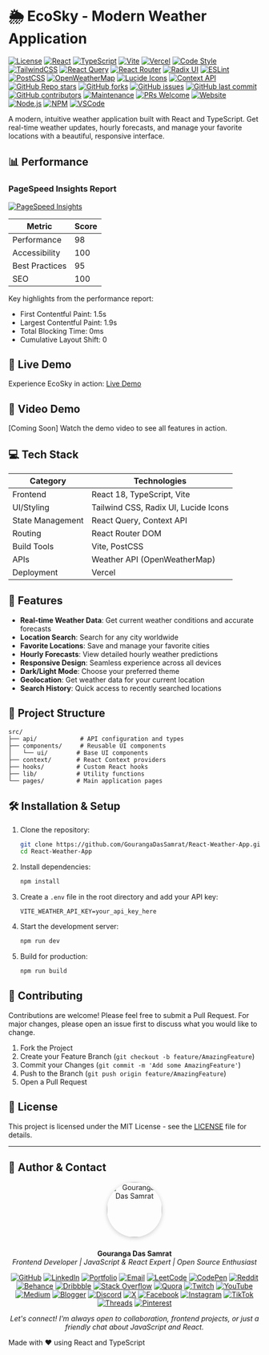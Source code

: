 # 🌦️ EcoSky - Modern Weather Application

[![License](https://img.shields.io/badge/license-MIT-blue.svg)](https://opensource.org/licenses/MIT)
[![React](https://img.shields.io/badge/React-18.3.1-blue?logo=react)](https://reactjs.org/)
[![TypeScript](https://img.shields.io/badge/TypeScript-5.0-blue?logo=typescript)](https://www.typescriptlang.org/)
[![Vite](https://img.shields.io/badge/Vite-Latest-blue?logo=vite)](https://vitejs.dev/)
[![Vercel](https://img.shields.io/badge/Vercel-Deployed-success?logo=vercel)](https://react-weather-app-nine-black.vercel.app/)
[![Code Style](https://img.shields.io/badge/code_style-prettier-ff69b4.svg)](https://prettier.io/)
[![TailwindCSS](https://img.shields.io/badge/Tailwind_CSS-38B2AC?logo=tailwind-css&logoColor=white)](https://tailwindcss.com/)
[![React Query](https://img.shields.io/badge/React_Query-FF4154?logo=react-query&logoColor=white)](https://tanstack.com/query/latest)
[![React Router](https://img.shields.io/badge/React_Router-CA4245?logo=react-router&logoColor=white)](https://reactrouter.com/)
[![Radix UI](https://img.shields.io/badge/Radix_UI-161618?logo=radix-ui&logoColor=white)](https://www.radix-ui.com/)
[![ESLint](https://img.shields.io/badge/ESLint-4B32C3?logo=eslint&logoColor=white)](https://eslint.org/)
[![PostCSS](https://img.shields.io/badge/PostCSS-DD3A0A?logo=postcss&logoColor=white)](https://postcss.org/)
[![OpenWeatherMap](https://img.shields.io/badge/OpenWeatherMap-API-orange)](https://openweathermap.org/)
[![Lucide Icons](https://img.shields.io/badge/Lucide_Icons-000?logo=lucide&logoColor=white)](https://lucide.dev/)
[![Context API](https://img.shields.io/badge/Context_API-61DAFB?logo=react&logoColor=white)](https://react.dev/reference/react/useContext)
[![GitHub Repo stars](https://img.shields.io/github/stars/GourangaDasSamrat/React-Weather-App?style=social)](https://github.com/GourangaDasSamrat/React-Weather-App/stargazers)
[![GitHub forks](https://img.shields.io/github/forks/GourangaDasSamrat/React-Weather-App?style=social)](https://github.com/GourangaDasSamrat/React-Weather-App/network/members)
[![GitHub issues](https://img.shields.io/github/issues/GourangaDasSamrat/React-Weather-App)](https://github.com/GourangaDasSamrat/React-Weather-App/issues)
[![GitHub last commit](https://img.shields.io/github/last-commit/GourangaDasSamrat/React-Weather-App)](https://github.com/GourangaDasSamrat/React-Weather-App/commits/main)
[![GitHub contributors](https://img.shields.io/github/contributors/GourangaDasSamrat/React-Weather-App)](https://github.com/GourangaDasSamrat/React-Weather-App/graphs/contributors)
[![Maintenance](https://img.shields.io/maintenance/yes/2025)](https://github.com/GourangaDasSamrat/React-Weather-App)
[![PRs Welcome](https://img.shields.io/badge/PRs-welcome-brightgreen.svg?style=flat-square)](https://github.com/GourangaDasSamrat/React-Weather-App/pulls)
[![Website](https://img.shields.io/website?url=https%3A%2F%2Freact-weather-app-nine-black.vercel.app%2F)](https://ecosky.vercel.app/)
[![Node.js](https://img.shields.io/badge/Node.js-18.x-green?logo=node.js)](https://nodejs.org/)
[![NPM](https://img.shields.io/badge/NPM-8.x-red?logo=npm)](https://www.npmjs.com/)
[![VSCode](https://img.shields.io/badge/VS%20Code-007ACC?logo=visual-studio-code&logoColor=white)](https://code.visualstudio.com/)

A modern, intuitive weather application built with React and TypeScript. Get real-time weather updates, hourly forecasts, and manage your favorite locations with a beautiful, responsive interface.

## 📊 Performance

### PageSpeed Insights Report

[![PageSpeed Insights](https://img.shields.io/badge/PageSpeed_Insights-Live_Report-success?logo=google)](https://pagespeed.web.dev/analysis/https-react-weather-app-nine-black-vercel-app/9jav2qg6ij?form_factor=mobile)

| Metric         | Score |
| -------------- | ----- |
| Performance    | 98    |
| Accessibility  | 100   |
| Best Practices | 95    |
| SEO            | 100   |

Key highlights from the performance report:

- First Contentful Paint: 1.5s
- Largest Contentful Paint: 1.9s
- Total Blocking Time: 0ms
- Cumulative Layout Shift: 0

## 🚀 Live Demo

Experience EcoSky in action: [Live Demo](https://ecosky.vercel.app/)

## 🎥 Video Demo

[Coming Soon] Watch the demo video to see all features in action.

## 💻 Tech Stack

| Category         | Technologies                         |
| ---------------- | ------------------------------------ |
| Frontend         | React 18, TypeScript, Vite           |
| UI/Styling       | Tailwind CSS, Radix UI, Lucide Icons |
| State Management | React Query, Context API             |
| Routing          | React Router DOM                     |
| Build Tools      | Vite, PostCSS                        |
| APIs             | Weather API (OpenWeatherMap)         |
| Deployment       | Vercel                               |

## 🌟 Features

- **Real-time Weather Data**: Get current weather conditions and accurate forecasts
- **Location Search**: Search for any city worldwide
- **Favorite Locations**: Save and manage your favorite cities
- **Hourly Forecasts**: View detailed hourly weather predictions
- **Responsive Design**: Seamless experience across all devices
- **Dark/Light Mode**: Choose your preferred theme
- **Geolocation**: Get weather data for your current location
- **Search History**: Quick access to recently searched locations

## 📁 Project Structure

```
src/
├── api/            # API configuration and types
├── components/     # Reusable UI components
│   └── ui/        # Base UI components
├── context/       # React Context providers
├── hooks/         # Custom React hooks
├── lib/           # Utility functions
└── pages/         # Main application pages
```

## 🛠️ Installation & Setup

1. Clone the repository:

   ```bash
   git clone https://github.com/GourangaDasSamrat/React-Weather-App.git
   cd React-Weather-App
   ```

2. Install dependencies:

   ```bash
   npm install
   ```

3. Create a `.env` file in the root directory and add your API key:

   ```env
   VITE_WEATHER_API_KEY=your_api_key_here
   ```

4. Start the development server:

   ```bash
   npm run dev
   ```

5. Build for production:
   ```bash
   npm run build
   ```

## 🤝 Contributing

Contributions are welcome! Please feel free to submit a Pull Request. For major changes, please open an issue first to discuss what you would like to change.

1. Fork the Project
2. Create your Feature Branch (`git checkout -b feature/AmazingFeature`)
3. Commit your Changes (`git commit -m 'Add some AmazingFeature'`)
4. Push to the Branch (`git push origin feature/AmazingFeature`)
5. Open a Pull Request

## 📝 License

This project is licensed under the MIT License - see the [LICENSE](LICENSE) file for details.

---

## 👤 Author & Contact

<p align="center">
  <img src="https://i.postimg.cc/Bnwyx7kh/485760954-644674311798231-1067913994704069438-n.jpg" alt="Gouranga Das Samrat" width="110" style="border-radius:50%;margin-bottom:10px;box-shadow:0 2px 8px #ccc;"/>
</p>

<p align="center">
  <b>Gouranga Das Samrat</b><br>
  <i>Frontend Developer | JavaScript & React Expert | Open Source Enthusiast</i>
</p>

<p align="center">
  <a href="https://github.com/GourangaDasSamrat" title="GitHub"><img src="https://img.shields.io/badge/GitHub-181717?style=for-the-badge&logo=github&logoColor=white" alt="GitHub"></a>
  <a href="https://linkedin.com/in/gouranga-das-samrat" title="LinkedIn"><img src="https://img.shields.io/badge/LinkedIn-0077B5?style=for-the-badge&logo=linkedin&logoColor=white" alt="LinkedIn"></a>
  <a href="https://gouranga-das.netlify.app/" title="Portfolio"><img src="https://img.shields.io/badge/Portfolio-FF5722?style=for-the-badge&logo=chrome&logoColor=white" alt="Portfolio"></a>
  <a href="mailto:gouranga.das.khulna@gmail.com" title="Email"><img src="https://img.shields.io/badge/Email-D14836?style=for-the-badge&logo=gmail&logoColor=white" alt="Email"></a>
  <a href="https://leetcode.com/u/gourangadassamrat/" title="LeetCode"><img src="https://img.shields.io/badge/LeetCode-FFA116?style=for-the-badge&logo=leetcode&logoColor=white" alt="LeetCode"></a>
  <a href="https://codepen.io/gouranga-das-samrat" title="CodePen"><img src="https://img.shields.io/badge/CodePen-000000?style=for-the-badge&logo=codepen&logoColor=white" alt="CodePen"></a>
  <a href="https://www.reddit.com/user/Capable-Plantain8709/" title="Reddit"><img src="https://img.shields.io/badge/Reddit-FF4500?style=for-the-badge&logo=reddit&logoColor=white" alt="Reddit"></a>
  <a href="https://www.behance.net/gourangsamrat" title="Behance"><img src="https://img.shields.io/badge/Behance-1769FF?style=for-the-badge&logo=behance&logoColor=white" alt="Behance"></a>
  <a href="https://dribbble.com/gourangadassamrat" title="Dribbble"><img src="https://img.shields.io/badge/Dribbble-EA4C89?style=for-the-badge&logo=dribbble&logoColor=white" alt="Dribbble"></a>
  <a href="https://stackoverflow.com/users/27733996/gouranga-das-samrat?tab=profile" title="Stack Overflow"><img src="https://img.shields.io/badge/Stack%20Overflow-F58025?style=for-the-badge&logo=stackoverflow&logoColor=white" alt="Stack Overflow"></a>
  <a href="https://www.quora.com/profile/Gouranga-Das-Samrat" title="Quora"><img src="https://img.shields.io/badge/Quora-B92B27?style=for-the-badge&logo=quora&logoColor=white" alt="Quora"></a>
  <a href="https://www.twitch.tv/gourangadassamrat" title="Twitch"><img src="https://img.shields.io/badge/Twitch-9146FF?style=for-the-badge&logo=twitch&logoColor=white" alt="Twitch"></a>
  <a href="https://www.youtube.com/@GourangaDasSamrat" title="YouTube"><img src="https://img.shields.io/badge/YouTube-FF0000?style=for-the-badge&logo=youtube&logoColor=white" alt="YouTube"></a>
  <a href="https://medium.com/@gouranga.das.khulna" title="Medium"><img src="https://img.shields.io/badge/Medium-12100E?style=for-the-badge&logo=medium&logoColor=white" alt="Medium"></a>
  <a href="https://gourangadassamrat.blogspot.com/" title="Blogger"><img src="https://img.shields.io/badge/Blogger-FF5722?style=for-the-badge&logo=blogger&logoColor=white" alt="Blogger"></a>
  <a href="https://discord.gg/jnZStfKW7v" title="Discord"><img src="https://img.shields.io/badge/Discord-5865F2?style=for-the-badge&logo=discord&logoColor=white" alt="Discord"></a>
  <a href="https://x.com/gouranga_khulna" title="X"><img src="https://img.shields.io/badge/X-000000?style=for-the-badge&logo=x&logoColor=white" alt="X"></a>
  <a href="https://www.facebook.com/gourangadassamrat" title="Facebook"><img src="https://img.shields.io/badge/Facebook-1877F2?style=for-the-badge&logo=facebook&logoColor=white" alt="Facebook"></a>
  <a href="https://instagram.com/gouranga.das.khulna" title="Instagram"><img src="https://img.shields.io/badge/Instagram-E4405F?style=for-the-badge&logo=instagram&logoColor=white" alt="Instagram"></a>
  <a href="https://www.tiktok.com/@gourangadassamrat" title="TikTok"><img src="https://img.shields.io/badge/TikTok-000000?style=for-the-badge&logo=tiktok&logoColor=white" alt="TikTok"></a>
  <a href="https://www.threads.net/@gouranga.das.khulna" title="Threads"><img src="https://img.shields.io/badge/Threads-000000?style=for-the-badge&logo=threads&logoColor=white" alt="Threads"></a>
  <a href="https://pinterest.com/gourangadaskhulna" title="Pinterest"><img src="https://img.shields.io/badge/Pinterest-E60023?style=for-the-badge&logo=pinterest&logoColor=white" alt="Pinterest"></a>
</p>

<p align="center">
  <i>Let's connect! I'm always open to collaboration, frontend projects, or just a friendly chat about JavaScript and React.</i>
</p>

Made with ❤️ using React and TypeScript

